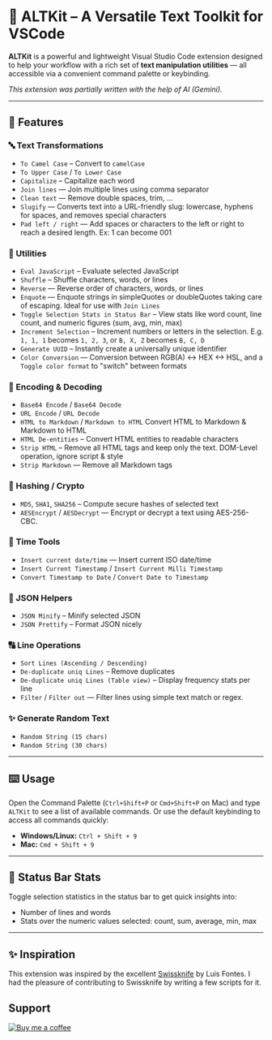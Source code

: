 # 🔧 ALTKit – A Versatile Text Toolkit for VSCode

**ALTKit** is a powerful and lightweight Visual Studio Code extension designed to help your workflow with a rich set of **text manipulation utilities** — all accessible via a convenient command palette or keybinding.

*This extension was partially written with the help of AI (Gemini).*

---

## 🚀 Features

### 🔤 Text Transformations
- `To Camel Case` – Convert to `camelCase`
- `To Upper Case` / `To Lower Case`
- `Capitalize` – Capitalize each word
- `Join lines` — Join multiple lines using comma separator
- `Clean text` — Remove double spaces, trim, …
- `Slugify` — Converts text into a URL-friendly slug: lowercase, hyphens for spaces, and removes special characters
- `Pad left / right` — Add spaces or characters to the left or right to reach a desired length. Ex: 1 can become 001

### 🧠 Utilities
- `Eval JavaScript` – Evaluate selected JavaScript
- `Shuffle` – Shuffle characters, words, or lines
- `Reverse` — Reverse order of characters, words, or lines
- `Enquote` — Enquote strings in simpleQuotes or doubleQuotes taking care of escaping. Ideal for use with `Join Lines`
- `Toggle Selection Stats in Status Bar` – View stats like word count, line count, and numeric figures (sum, avg, min, max)
- `Increment Selection` – Increment numbers or letters in the selection. E.g. `1, 1, 1` becomes `1, 2, 3`, or `B, X, Z` becomes `B, C, D`
- `Generate UUID` – Instantly create a universally unique identifier
- `Color Conversion` — Conversion between RGB(A) <-> HEX <-> HSL, and a `Toggle color format` to "switch" between formats

### 🔁 Encoding & Decoding
- `Base64 Encode` / `Base64 Decode`
- `URL Encode` / `URL Decode`
- `HTML to Markdown` / `Markdown to HTML` Convert HTML to Markdown & Markdown to HTML
- `HTML De-entities` – Convert HTML entities to readable characters
- `Strip HTML` – Remove all HTML tags and keep only the text. DOM-Level operation, ignore script & style
- `Strip Markdown` — Remove all Markdown tags

### 🔐 Hashing / Crypto
- `MD5`, `SHA1`, `SHA256` – Compute secure hashes of selected text
- `AESEncrypt` / `AESDecrypt` — Encrypt or decrypt a text using AES-256-CBC.

### 📅 Time Tools
- `Insert current date/time` — Insert current ISO date/time
- `Insert Current Timestamp` / `Insert Current Milli Timestamp`
- `Convert Timestamp to Date` / `Convert Date to Timestamp`

### 📄 JSON Helpers
- `JSON Minify` – Minify selected JSON
- `JSON Prettify` – Format JSON nicely

### 🔠 Line Operations
- `Sort Lines (Ascending / Descending)`
- `De-duplicate uniq Lines` – Remove duplicates
- `De-duplicate uniq Lines (Table view)` – Display frequency stats per line
- `Filter` / `Filter out` — Filter lines using simple text match or regex.

### ✨ Generate Random Text
- `Random String (15 chars)`
- `Random String (30 chars)`

---

## ⌨️ Usage

Open the Command Palette (`Ctrl+Shift+P` or `Cmd+Shift+P` on Mac) and type `ALTKit` to see a list of available commands.
Or use the default keybinding to access all commands quickly:

- **Windows/Linux:** `Ctrl + Shift + 9`
- **Mac:** `Cmd + Shift + 9`

---

## 📸 Status Bar Stats

Toggle selection statistics in the status bar to get quick insights into:
- Number of lines and words
- Stats over the numeric values selected: count, sum, average, min, max

---

## ✨ Inspiration

This extension was inspired by the excellent [Swissknife](https://marketplace.visualstudio.com/items?itemName=luisfontes19.vscode-swissknife) by Luis Fontes. I had the pleasure of contributing to Swissknife by writing a few scripts for it.

## Support

[![Buy me a coffee](https://img.buymeacoffee.com/button-api/?text=Buy%20me%20a%20coffee&emoji=&slug=zlitus&button_colour=FFDD00&font_colour=000000&font_family=Cookie&outline_colour=000000&coffee_colour=ffffff)](https://www.buymeacoffee.com/zlitus)
